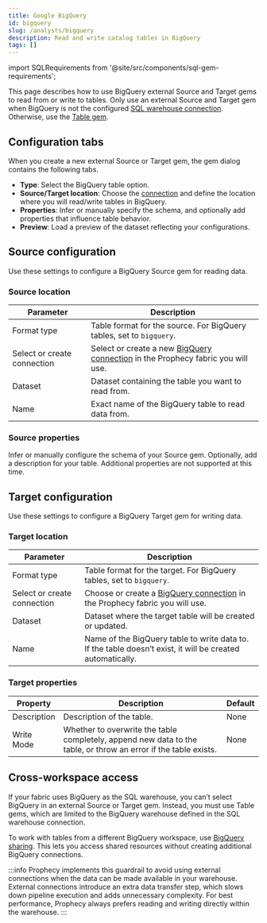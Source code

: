 ```yaml
---
title: Google BigQuery
id: bigquery
slug: /analysts/bigquery
description: Read and write catalog tables in BigQuery
tags: []
---
```


import SQLRequirements from '@site/src/components/sql-gem-requirements';

<SQLRequirements
  execution_engine="Prophecy Automate"
  sql_package_name=""
  sql_package_version=""
/>

This page describes how to use BigQuery external Source and Target gems to read from or write to tables. Only use an external Source and Target gem when BigQuery is not the configured [SQL warehouse connection](/administration/fabrics/prophecy-fabrics/#connections). Otherwise, use the [Table gem](/analysts/bigquery-table).

## Configuration tabs

When you create a new external Source or Target gem, the gem dialog contains the following tabs.

- **Type**: Select the BigQuery table option.
- **Source/Target location**: Choose the [connection](/administration/fabrics/prophecy-fabrics/connections/) and define the location where you will read/write tables in BigQuery.
- **Properties**: Infer or manually specify the schema, and optionally add properties that influence table behavior.
- **Preview**: Load a preview of the dataset reflecting your configurations.

## Source configuration

Use these settings to configure a BigQuery Source gem for reading data.

### Source location

| Parameter                   | Description                                                                                                                                      |
| --------------------------- | ------------------------------------------------------------------------------------------------------------------------------------------------ |
| Format type                 | Table format for the source. For BigQuery tables, set to `bigquery`.                                                                             |
| Select or create connection | Select or create a new [BigQuery connection](/administration/fabrics/prophecy-fabrics/connections/bigquery) in the Prophecy fabric you will use. |
| Dataset                     | Dataset containing the table you want to read from.                                                                                              |
| Name                        | Exact name of the BigQuery table to read data from.                                                                                              |

### Source properties

Infer or manually configure the schema of your Source gem. Optionally, add a description for your table. Additional properties are not supported at this time.

## Target configuration

Use these settings to configure a BigQuery Target gem for writing data.

### Target location

| Parameter                   | Description                                                                                                                                  |
| --------------------------- | -------------------------------------------------------------------------------------------------------------------------------------------- |
| Format type                 | Table format for the target. For BigQuery tables, set to `bigquery`.                                                                         |
| Select or create connection | Choose or create a [BigQuery connection](/administration/fabrics/prophecy-fabrics/connections/bigquery) in the Prophecy fabric you will use. |
| Dataset                     | Dataset where the target table will be created or updated.                                                                                   |
| Name                        | Name of the BigQuery table to write data to. If the table doesn’t exist, it will be created automatically.                                   |

### Target properties

| Property    | Description                                                                                                     | Default |
| ----------- | --------------------------------------------------------------------------------------------------------------- | ------- |
| Description | Description of the table.                                                                                       | None    |
| Write Mode  | Whether to overwrite the table completely, append new data to the table, or throw an error if the table exists. | None    |

## Cross-workspace access

If your fabric uses BigQuery as the SQL warehouse, you can’t select BigQuery in an external Source or Target gem. Instead, you must use Table gems, which are limited to the BigQuery warehouse defined in the SQL warehouse connection.

To work with tables from a different BigQuery workspace, use [BigQuery sharing](https://cloud.google.com/bigquery/docs/analytics-hub-introduction). This lets you access shared resources without creating additional BigQuery connections.

:::info
Prophecy implements this guardrail to avoid using external connections when the data can be made available in your warehouse. External connections introduce an extra data transfer step, which slows down pipeline execution and adds unnecessary complexity. For best performance, Prophecy always prefers reading and writing directly within the warehouse.
:::
